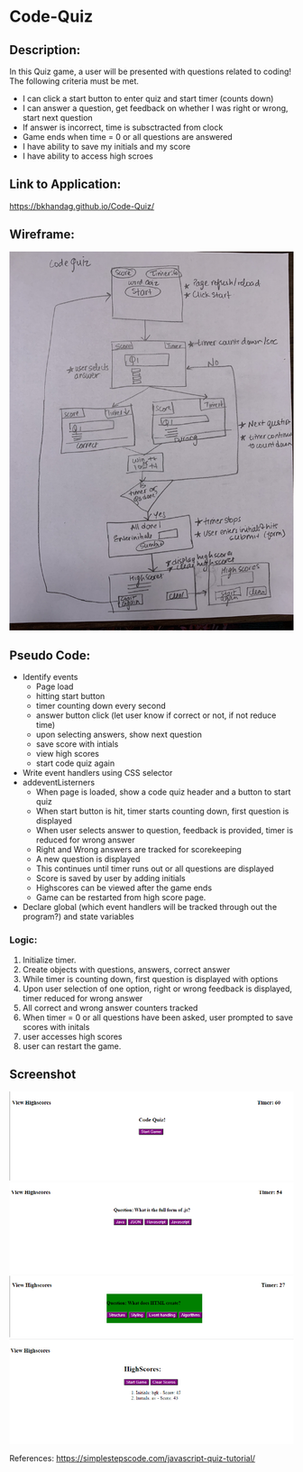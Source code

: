 # Code-Quiz

## Description: 
In this Quiz game, a user will be presented with questions related to coding! The following criteria must be met.

* I can click a start button to enter quiz and start timer (counts down)
* I can answer a question, get feedback on whether I was right or wrong, start next question
* If answer is incorrect, time is subsctracted from clock
* Game ends when time = 0 or all questions are answered
* I have ability to save my initials and my score
* I have ability to access high scroes

## Link to Application:
https://bkhandag.github.io/Code-Quiz/

## Wireframe:
!["Wireframe for code-quiz".](./assets/Code-quiz-wireframe.jpeg)

## Pseudo Code:
* Identify events
    - Page load
    - hitting start button
    - timer counting down every second
    - answer button click (let user know if correct or not, if not reduce time)
    - upon selecting answers, show next question
    - save score with intials
    - view high scores
    - start code quiz again
* Write event handlers using CSS selector
* addeventListerners
    - When page is loaded, show a code quiz header and a button to start quiz
    - When start button is hit, timer starts counting down, first question is displayed
    - When user selects answer to question, feedback is provided, timer is reduced for wrong answer
    - Right and Wrong answers are tracked for scorekeeping
    - A new question is displayed
    - This continues until timer runs out or all questions are displayed
    - Score is saved by user by adding initials
    - Highscores can be viewed after the game ends
    - Game can be restarted from high score page.
* Declare global (which event handlers will be tracked through out the program?) and state variables

### Logic:
1. Initialize timer.
1. Create objects with questions, answers, correct answer
1. While timer is counting down, first question is displayed with options
1. Upon user selection of one option, right or wrong feedback is displayed, timer reduced for wrong answer
1. All correct and wrong answer counters tracked
1. When timer = 0 or all questions have been asked, user prompted to save scores with initals
1. user accesses high scores
1. user can restart the game.

## Screenshot
!["Start Game Screen".](./assets/start-game.png)
!["During Game SCreen".](./assets/during-game.png)
!["Correct Answer Screen".](./assets/correct-answer.png)
!["HighScores".](./assets/high-scores.png)

References:
https://simplestepscode.com/javascript-quiz-tutorial/
